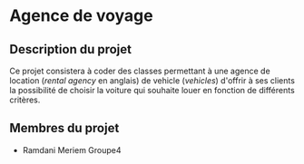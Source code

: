 # Agence de voyage

## Description du projet

Ce projet consistera à coder des classes permettant à une agence de location (*rental agency* en anglais) de vehicle 
(*vehicles*) d'offrir à ses clients la possibilité de choisir la voiture qui souhaite louer en fonction de différents 
critères.

## Membres du projet

- Ramdani Meriem Groupe4